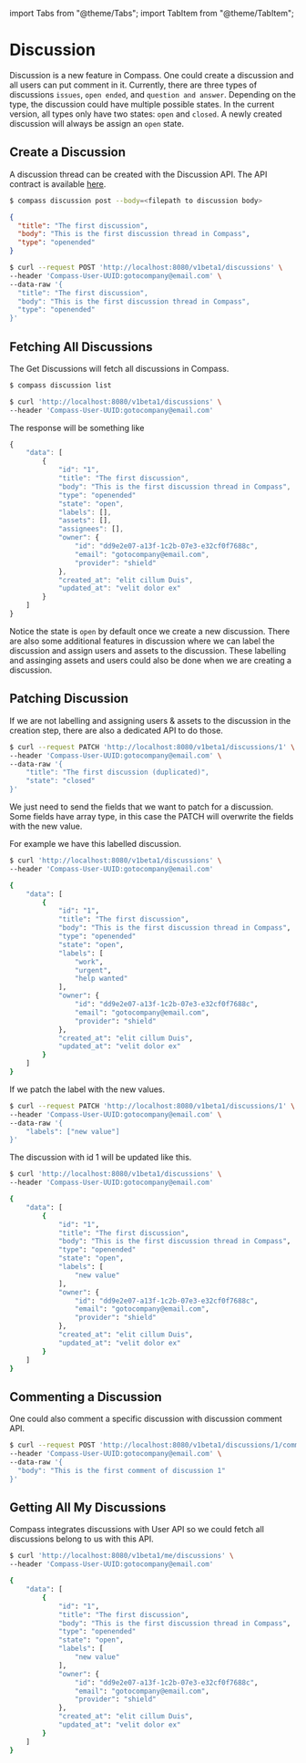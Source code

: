 import Tabs from "@theme/Tabs";
import TabItem from "@theme/TabItem";

# Discussion

Discussion is a new feature in Compass. One could create a discussion and all users can put comment in it. Currently, there are three types of discussions `issues`, `open ended`, and `question and answer`. Depending on the type, the discussion could have multiple possible states. In the current version, all types only have two states: `open` and `closed`. A newly created discussion will always be assign an `open` state.

## Create a Discussion

A discussion thread can be created with the Discussion API. The API contract is available [here](https://github.com/goto/compass/blob/main/third_party/OpenAPI/compass.swagger.json).

<Tabs groupId="cli" >
<TabItem value="CLI" label="CLI">

```bash
$ compass discussion post --body=<filepath to discussion body>
```

```json
{
  "title": "The first discussion",
  "body": "This is the first discussion thread in Compass",
  "type": "openended"
}
```
</TabItem>
<TabItem value="HTTP" label="HTTP">

```bash
$ curl --request POST 'http://localhost:8080/v1beta1/discussions' \
--header 'Compass-User-UUID:gotocompany@email.com' \
--data-raw '{
  "title": "The first discussion",
  "body": "This is the first discussion thread in Compass",
  "type": "openended"
}'
```
</TabItem>
</Tabs>

## Fetching All Discussions

The Get Discussions will fetch all discussions in Compass.

<Tabs groupId="cli" >
<TabItem value="CLI" label="CLI">

```bash
$ compass discussion list
```
</TabItem>
<TabItem value="HTTP" label="HTTP">

```bash
$ curl 'http://localhost:8080/v1beta1/discussions' \
--header 'Compass-User-UUID:gotocompany@email.com'
```
</TabItem>
</Tabs>

The response will be something like
```javascript
{
    "data": [
        {
            "id": "1",
            "title": "The first discussion",
            "body": "This is the first discussion thread in Compass",
            "type": "openended"
            "state": "open",
            "labels": [],
            "assets": [],
            "assignees": [],
            "owner": {
                "id": "dd9e2e07-a13f-1c2b-07e3-e32cf0f7688c",
                "email": "gotocompany@email.com",
                "provider": "shield"
            },
            "created_at": "elit cillum Duis",
            "updated_at": "velit dolor ex"
        }
    ]
}
```
Notice the state is `open` by default once we create a new discussion. There are also some additional features in discussion where we can label the discussion and assign users and assets to the discussion. These labelling and assinging assets and users could also be done when we are creating a discussion.

## Patching Discussion

If we are not labelling and assigning users & assets to the discussion in the creation step, there are also a dedicated API to do those.

```bash
$ curl --request PATCH 'http://localhost:8080/v1beta1/discussions/1' \
--header 'Compass-User-UUID:gotocompany@email.com' \
--data-raw '{
    "title": "The first discussion (duplicated)",
    "state": "closed"
}'
```

We just need to send the fields that we want to patch for a discussion. Some fields have array type, in this case the PATCH will overwrite the fields with the new value.

For example we have this labelled discussion.
```bash
$ curl 'http://localhost:8080/v1beta1/discussions' \
--header 'Compass-User-UUID:gotocompany@email.com'

{
    "data": [
        {
            "id": "1",
            "title": "The first discussion",
            "body": "This is the first discussion thread in Compass",
            "type": "openended"
            "state": "open",
            "labels": [
                "work",
                "urgent",
                "help wanted"
            ],
            "owner": {
                "id": "dd9e2e07-a13f-1c2b-07e3-e32cf0f7688c",
                "email": "gotocompany@email.com",
                "provider": "shield"
            },
            "created_at": "elit cillum Duis",
            "updated_at": "velit dolor ex"
        }
    ]
}
```

If we patch the label with the new values.

```bash
$ curl --request PATCH 'http://localhost:8080/v1beta1/discussions/1' \
--header 'Compass-User-UUID:gotocompany@email.com' \
--data-raw '{
    "labels": ["new value"]
}'
```

The discussion with id 1 will be updated like this.
```bash
$ curl 'http://localhost:8080/v1beta1/discussions' \
--header 'Compass-User-UUID:gotocompany@email.com'

{
    "data": [
        {
            "id": "1",
            "title": "The first discussion",
            "body": "This is the first discussion thread in Compass",
            "type": "openended"
            "state": "open",
            "labels": [
                "new value"
            ],
            "owner": {
                "id": "dd9e2e07-a13f-1c2b-07e3-e32cf0f7688c",
                "email": "gotocompany@email.com",
                "provider": "shield"
            },
            "created_at": "elit cillum Duis",
            "updated_at": "velit dolor ex"
        }
    ]
}
```

## Commenting a Discussion

One could also comment a specific discussion with discussion comment API.

```bash
$ curl --request POST 'http://localhost:8080/v1beta1/discussions/1/comments' \
--header 'Compass-User-UUID:gotocompany@email.com' \
--data-raw '{
  "body": "This is the first comment of discussion 1"
}'
```

## Getting All My Discussions

Compass integrates discussions with User API so we could fetch all discussions belong to us with this API.
```bash
$ curl 'http://localhost:8080/v1beta1/me/discussions' \
--header 'Compass-User-UUID:gotocompany@email.com'

{
    "data": [
        {
            "id": "1",
            "title": "The first discussion",
            "body": "This is the first discussion thread in Compass",
            "type": "openended"
            "state": "open",
            "labels": [
                "new value"
            ],
            "owner": {
                "id": "dd9e2e07-a13f-1c2b-07e3-e32cf0f7688c",
                "email": "gotocompany@email.com",
                "provider": "shield"
            },
            "created_at": "elit cillum Duis",
            "updated_at": "velit dolor ex"
        }
    ]
}
```